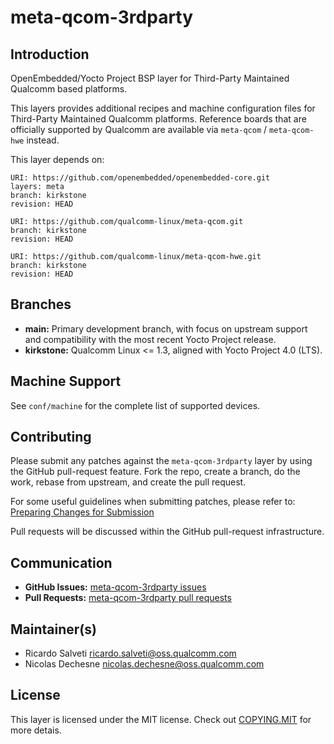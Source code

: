 # meta-qcom-3rdparty

## Introduction

OpenEmbedded/Yocto Project BSP layer for Third-Party Maintained Qualcomm based
platforms.

This layers provides additional recipes and machine configuration files for
Third-Party Maintained Qualcomm platforms. Reference boards that are officially
supported by Qualcomm are available via ``meta-qcom`` / ``meta-qcom-hwe`` instead.

This layer depends on:

```
URI: https://github.com/openembedded/openembedded-core.git
layers: meta
branch: kirkstone
revision: HEAD

URI: https://github.com/qualcomm-linux/meta-qcom.git
branch: kirkstone
revision: HEAD

URI: https://github.com/qualcomm-linux/meta-qcom-hwe.git
branch: kirkstone
revision: HEAD

```

## Branches

- **main:** Primary development branch, with focus on upstream support and
  compatibility with the most recent Yocto Project release.
- **kirkstone:** Qualcomm Linux <= 1.3, aligned with Yocto Project 4.0 (LTS).

## Machine Support

See `conf/machine` for the complete list of supported devices.

## Contributing

Please submit any patches against the `meta-qcom-3rdparty` layer by using
the GitHub pull-request feature. Fork the repo, create a branch,
do the work, rebase from upstream, and create the pull request.

For some useful guidelines when submitting patches, please refer to:
[Preparing Changes for Submission](https://docs.yoctoproject.org/dev/contributor-guide/submit-changes.html#preparing-changes-for-submission)

Pull requests will be discussed within the GitHub pull-request infrastructure.

## Communication

- **GitHub Issues:** [meta-qcom-3rdparty issues](https://github.com/qualcomm-linux/meta-qcom-3rdparty/issues)
- **Pull Requests:** [meta-qcom-3rdparty pull requests](https://github.com/qualcomm-linux/meta-qcom-3rdparty/pulls)

## Maintainer(s)

* Ricardo Salveti <ricardo.salveti@oss.qualcomm.com>
* Nicolas Dechesne <nicolas.dechesne@oss.qualcomm.com>

## License

This layer is licensed under the MIT license. Check out [COPYING.MIT](COPYING.MIT)
for more detais.
